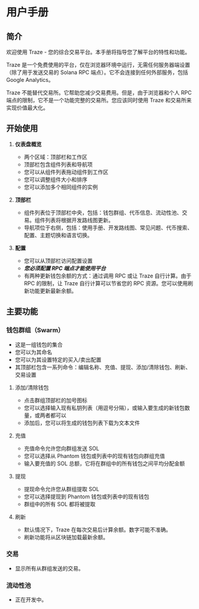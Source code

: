 # 用户手册

## 简介
欢迎使用 Traze - 您的综合交易平台。本手册将指导您了解平台的特性和功能。

Traze 是一个免费使用的平台，仅在浏览器环境中运行，无需任何服务器端设置（除了用于发送交易的 Solana RPC 端点）。它不会连接到任何外部服务，包括 Google Analytics。

Traze 不能替代交易所。它帮助您减少交易费用。但是，由于浏览器和个人 RPC 端点的限制，它不是一个功能完整的交易所。您应该同时使用 Traze 和交易所来实现价值最大化。

## 开始使用
1. **仪表盘概览**
   - 两个区域：顶部栏和工作区
   - 顶部栏包含组件列表和导航项
   - 您可以从组件列表拖动组件到工作区
   - 您可以调整组件大小和排序
   - 您可以添加多个相同组件的实例

2. **顶部栏**
   - 组件列表位于顶部栏中央，包括：钱包群组、代币信息、流动性池、交易。组件列表将根据开发路线图更新。
   - 导航项位于右侧，包括：使用手册、开发路线图、常见问题、代币搜索、配置、主题切换和语言切换。

3. **配置**
   - 您可以从顶部栏访问配置设置
   - ***您必须配置 RPC 端点才能使用平台***
   - 有两种更新钱包余额的方式：通过调用 RPC 或让 Traze 自行计算。由于 RPC 的限制，让 Traze 自行计算可以节省您的 RPC 资源。您可以使用刷新功能更新最新余额。

## 主要功能

### 钱包群组（Swarm）
- 这是一组钱包的集合
- 您可以为其命名
- 您可以为其设置特定的买入/卖出配置
- 其顶部栏包含一系列命令：编辑名称、充值、提现、添加/清除钱包、刷新、交易设置

1. 添加/清除钱包
   - 点击群组顶部栏的加号图标
   - 您可以选择输入现有私钥列表（用逗号分隔），或输入要生成的新钱包数量，或两者都可以
   - 添加后，您可以将生成的钱包列表下载为文本文件

2. 充值
   - 充值命令允许您向群组发送 SOL
   - 您可以选择从 Phantom 钱包或列表中的现有钱包向群组充值
   - 输入要充值的 SOL 总额，它将在群组中的所有钱包之间平均分配金额

3. 提现
   - 提现命令允许您从群组提取 SOL
   - 您可以选择提现到 Phantom 钱包或列表中的现有钱包
   - 群组中的所有 SOL 都将被提取

4. 刷新
   - 默认情况下，Traze 在每次交易后计算余额。数字可能不准确。
   - 刷新功能将从区块链加载最新余额。

### 交易
- 显示所有从群组发送的交易。

### 流动性池
- 正在开发中。